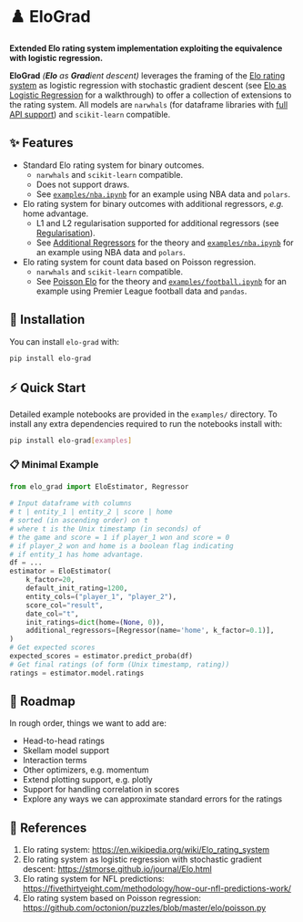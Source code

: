 # :chess_pawn: EloGrad

**Extended Elo rating system implementation exploiting the equivalence with logistic regression.**

**EloGrad** _(**Elo** as **Grad**ient descent)_ leverages the framing of the 
[Elo rating system](https://en.wikipedia.org/wiki/Elo_rating_system)
as logistic regression with stochastic gradient descent
(see [Elo as Logistic Regression](intro.md) for a walkthrough)
to offer a collection of extensions to the rating system.
All models are `narwhals`
(for dataframe libraries with [full API support](https://narwhals-dev.github.io/narwhals/))
and `scikit-learn` compatible.

## :sparkles: Features

- Standard Elo rating system for binary outcomes.
    - `narwhals` and `scikit-learn` compatible.
    - Does not support draws.
    - See [`examples/nba.ipynb`](https://github.com/cookepm/elo-grad/blob/main/examples/nba.ipynb) for an example using NBA data and `polars`.
- Elo rating system for binary outcomes with additional regressors, *e.g.* home advantage.
    - L1 and L2 regularisation supported for additional regressors (see [Regularisation](https://cookepm.github.io/elo-grad/feature_ref/regularisation/)). 
    - See [Additional Regressors](https://cookepm.github.io/elo-grad/feature_ref/additional_regressors/) for the theory and [`examples/nba.ipynb`](https://github.com/cookepm/elo-grad/blob/main/examples/nba.ipynb) for an example using NBA data and `polars`.
- Elo rating system for count data based on Poisson regression.
    - `narwhals` and `scikit-learn` compatible.
    - See [Poisson Elo](https://cookepm.github.io/elo-grad/feature_ref/poisson.md) for the theory and [`examples/football.ipynb`](https://github.com/cookepm/elo-grad/blob/main/examples/football.ipynb) for an example using Premier League football data and `pandas`.

## :book: Installation

You can install `elo-grad` with:
```bash
pip install elo-grad
```

## :zap: Quick Start

Detailed example notebooks are provided in the `examples/` directory.
To install any extra dependencies required to run the notebooks install with:
```bash
pip install elo-grad[examples]
```

### :clipboard: Minimal Example

```python
from elo_grad import EloEstimator, Regressor

# Input dataframe with columns 
# t | entity_1 | entity_2 | score | home
# sorted (in ascending order) on t
# where t is the Unix timestamp (in seconds) of
# the game and score = 1 if player_1 won and score = 0 
# if player_2 won and home is a boolean flag indicating 
# if entity_1 has home advantage.
df = ...
estimator = EloEstimator(
    k_factor=20, 
    default_init_rating=1200,
    entity_cols=("player_1", "player_2"),
    score_col="result",
    date_col="t",
    init_ratings=dict(home=(None, 0)),
    additional_regressors=[Regressor(name='home', k_factor=0.1)],
)
# Get expected scores
expected_scores = estimator.predict_proba(df)
# Get final ratings (of form (Unix timestamp, rating))
ratings = estimator.model.ratings
```

## :compass: Roadmap

In rough order, things we want to add are:

- Head-to-head ratings
- Skellam model support
- Interaction terms
- Other optimizers, e.g. momentum
- Extend plotting support, e.g. plotly
- Support for handling correlation in scores
- Explore any ways we can approximate standard errors for the ratings

## :blue_book: References

1. Elo rating system: https://en.wikipedia.org/wiki/Elo_rating_system
2. Elo rating system as logistic regression with stochastic gradient descent: https://stmorse.github.io/journal/Elo.html
3. Elo rating system for NFL predictions: https://fivethirtyeight.com/methodology/how-our-nfl-predictions-work/
4. Elo rating system based on Poisson regression: https://github.com/octonion/puzzles/blob/master/elo/poisson.py
